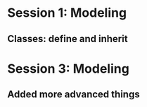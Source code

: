 # Session 1: Modeling 
## Classes: define and inherit 
# Session 3: Modeling
## Added more advanced things